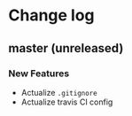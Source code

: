 # Change log

## master (unreleased)

### New Features

* Actualize `.gitignore`
* Actualize travis CI config
